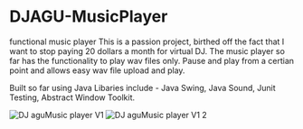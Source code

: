 # DJAGU-MusicPlayer
functional music player
This is a passion project, birthed off the fact that I want to stop paying 20 dollars a month for virtual DJ.
The music player so far has the functionality to play wav files only.
Pause and play from a certian point and allows easy wav file upload and play.

Built so far using Java 
Libaries include - Java Swing, Java Sound, Junit Testing, Abstract Window Toolkit.



![DJ aguMusic player V1](https://github.com/agugoat/DJAGU-MusicPlayer/assets/132964291/f260e8ed-1049-4586-828f-d02c2705dace)
![DJ aguMusic player V1 2](https://github.com/agugoat/DJAGU-MusicPlayer/assets/132964291/797538f6-b73b-4faf-9a76-4ea3f8c9b928)



